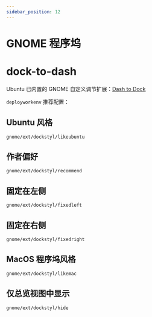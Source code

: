 ```yaml
---
sidebar_position: 12
---
```


# GNOME 程序坞

# dock-to-dash

Ubuntu 已内置的 GNOME 自定义调节扩展：[Dash to Dock](https://extensions.gnome.org/extension/307/dash-to-dock/)

`deployworkenv` 推荐配置：

## Ubuntu 风格

    gnome/ext/dockstyl/likeubuntu

## 作者偏好

    gnome/ext/dockstyl/recommend

## 固定在左侧

    gnome/ext/dockstyl/fixedleft

## 固定在右侧

    gnome/ext/dockstyl/fixedright

## MacOS 程序坞风格

    gnome/ext/dockstyl/likemac

## 仅总览视图中显示

    gnome/ext/dockstyl/hide
